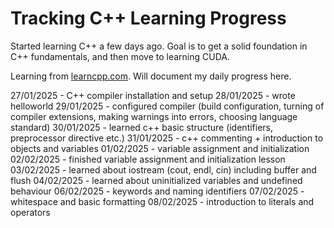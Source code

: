 # Tracking C++ Learning Progress

Started learning C++ a few days ago. Goal is to get a solid foundation in C++ fundamentals, and then move to learning CUDA.

Learning from [learncpp.com](https://learncpp.com/). Will document my daily progress here.

27/01/2025 - C++ compiler installation and setup
28/01/2025 - wrote helloworld
29/01/2025 - configured compiler (build configuration, turning of compiler extensions, making warnings into errors, choosing language standard)
30/01/2025 - learned c++ basic structure (identifiers, preprocessor directive etc.)
31/01/2025 - c++ commenting + introduction to objects and variables
01/02/2025 - variable assignment and initialization
02/02/2025 - finished variable assignment and initialization lesson
03/02/2025 - learned about iostream (cout, endl, cin) including buffer and flush
04/02/2025 - learned about uninitialized variables and undefined behaviour
06/02/2025 - keywords and naming identifiers
07/02/2025 - whitespace and basic formatting
08/02/2025 - introduction to literals and operators
